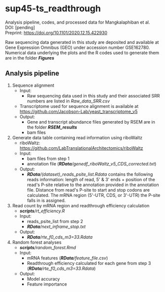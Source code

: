 # sup45-ts_readthrough
Analysis pipeline, codes, and processed data for Mangkalaphiban et al.<br/>
DOI: [pending]<br/>
Preprint: https://doi.org/10.1101/2020.12.15.422930<br/>

Raw sequencing data generated in this study are deposited and available at Gene Expression Omnibus (GEO) under accession number GSE162780.<br/>
Numerical data underlying the plots and the R codes used to generate them are in the folder _**Figures**_<br/>

## Analysis pipeline
1. Sequence alignment
	* Input:
		* Raw sequencing data used in this study and their associated SRR numbers are listed in *Raw_data_SRR.csv*
	* Transcriptome used for sequence alignment is available at https://github.com/Jacobson-Lab/yeast_transcriptome_v5
	* Output: 
		* Gene and transcript abundance files generated by RSEM are in the folder _**RSEM_results**_
		* bam files
2. Generate data table containing read information using riboWaltz
	* riboWaltz: https://github.com/LabTranslationalArchitectomics/riboWaltz
	* Input:
		* bam files from step 1 
		* annotation file (***RData**/genedf_riboWaltz_v5_CDS_corrected.txt*)
	* Output:
		* ***RData**/(dataset)_reads_psite_list.Rdata* contains the following reads information: length of read, 5' & 3' ends + position of the read's P-site relative to the annotation provided in the annotation file. Distance from read's P-site to start and stop codons are calculated. The mRNA region (5'-UTR, CDS, or 3'-UTR) the P-site falls in is assigned.
3. Read count by mRNA region and readthrough efficiency calculation
	* ***scripts**/rt_efficiency.R*
	* Input: 
		* reads_psite_list from step 2
		* ***RData**/next_inframe_stop.txt*
	* Output:
		* ***RData**/rte_f0_cds_m3=33.Rdata*
4. Random forest analyses
	* ***scripts**/random_forest.Rmd*
	* Input:
		* mRNA features (***RData**/feature_file.csv*)
		* Readthrough efficiency calculated for each gene from step 3 (***RData**/rte_f0_cds_m3=33.Rdata*)
	* Output: 
		* Model accuracy
		* Feature importance
